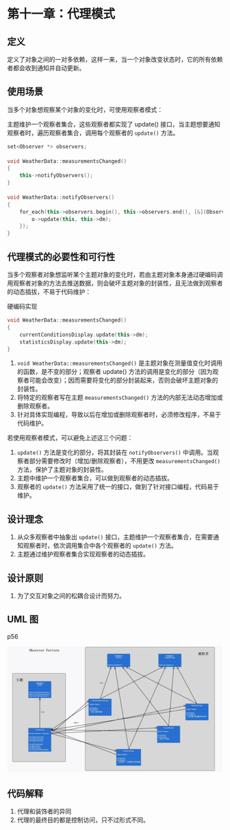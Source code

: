 # 第十一章：代理模式

## 定义

定义了对象之间的一对多依赖，这样一来，当一个对象改变状态时，它的所有依赖者都会收到通知并自动更新。

## 使用场景

当多个对象想观察某个对象的变化时，可使用观察者模式：

主题维护一个观察者集合，这些观察者都实现了 update() 接口，当主题想要通知观察者时，遍历观察者集合，调用每个观察者的 `update()` 方法。

```cpp
set<Observer *> observers;

void WeatherData::measurementsChanged()
{
	this->notifyObservers();
}

void WeatherData::notifyObservers()
{
	for_each(this->observers.begin(), this->observers.end(), [&](Observer *o) {
		o->update(this, this->dm);
	});
}
```

## 代理模式的必要性和可行性

当多个观察者对象想监听某个主题对象的变化时，若由主题对象本身通过硬编码调用观察者对象的方法去推送数据，则会破坏主题对象的封装性，且无法做到观察者的动态插拔，不易于代码维护：

硬编码实现

```cpp
void WeatherData::measurementsChanged()
{
	currentConditionsDisplay.update(this->dm);
  	statisticsDisplay.update(this->dm);  
}
```

1. `void WeatherData::measurementsChanged()` 是主题对象在测量值变化时调用的函数，是不变的部分；观察者 update() 方法的调用是变化的部分（因为观察者可能会改变）；因而需要将变化的部分封装起来，否则会破坏主题对象的封装性。
2. 将特定的观察者写在主题 `measurementsChanged()` 方法的内部无法动态增加或删除观察者。
3. 针对具体实现编程，导致以后在增加或删除观察者时，必须修改程序，不易于代码维护。

若使用观察者模式，可以避免上述这三个问题：

1. `update()` 方法是变化的部分，将其封装在 `notifyObservers()` 中调用。当观察者部分需要修改时（增加/删除观察者），不用更改 `measurementsChanged()` 方法，保护了主题对象的封装性。
2. 主题中维护一个观察者集合，可以做到观察者的动态插拔。
3. 观察者的 `update()` 方法采用了统一的接口，做到了针对接口编程，代码易于维护。

## 设计理念

1. 从众多观察者中抽象出 `update()` 接口，主题维护一个观察者集合，在需要通知观察者时，依次调用集合中各个观察者的 `update()` 方法。
2. 主题通过维护观察者集合实现观察者的动态插拔。

## 设计原则

1. 为了交互对象之间的松耦合设计而努力。

## UML 图

p56

![类图](UML.jpg)

## 代码解释

1. 代理和装饰者的异同
2. 代理的最终目的都是控制访问，只不过形式不同。

